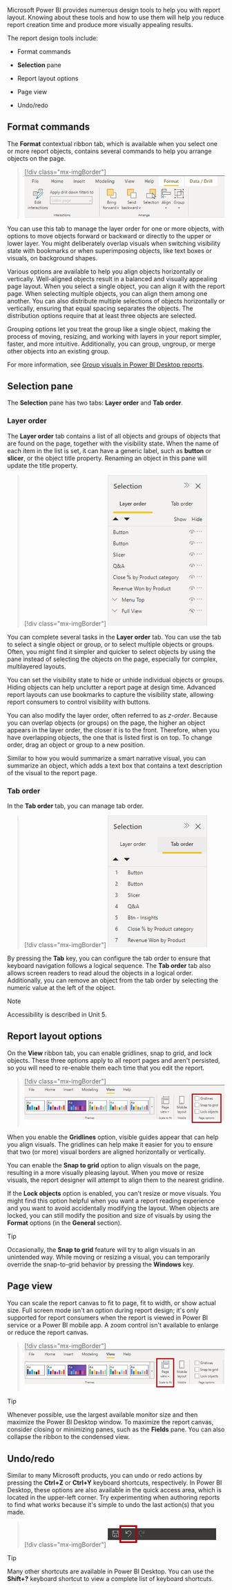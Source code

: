 Microsoft Power BI provides numerous design tools to help you with report layout. Knowing about these tools and how to use them will help you reduce report creation time and produce more visually appealing results. 

The report design tools include:

-   Format commands

-   **Selection** pane

-   Report layout options

-   Page view

-   Undo/redo

## Format commands

The **Format** contextual ribbon tab, which is available when you select one or more report objects, contains several commands to help you arrange objects on the page.

> [!div class="mx-imgBorder"]
> [![Screenshot of the Format tab on Power BI Desktop.](../media/format-contextual-ribbon.png)](../media/format-contextual-ribbon.png#lightbox)

You can use this tab to manage the layer order for one or more objects, with options to move objects forward or backward or directly to the upper or lower layer. You might deliberately overlap visuals when switching visibility state with bookmarks or when superimposing objects, like text boxes or visuals, on background shapes.

Various options are available to help you align objects horizontally or vertically. Well-aligned objects result in a balanced and visually appealing page layout. When you select a single object, you can align it with the report page. When selecting multiple objects, you can align them among one another. You can also distribute multiple selections of objects horizontally or vertically, ensuring that equal spacing separates the objects. The distribution options require that at least three objects are selected.

Grouping options let you treat the group like a single object, making the process of moving, resizing, and working with layers in your report simpler, faster, and more intuitive. Additionally, you can group, ungroup, or merge other objects into an existing group.

For more information, see [Group visuals in Power BI Desktop reports](/power-bi/create-reports/desktop-grouping-visuals/?azure-portal=true).

## Selection pane

The **Selection** pane has two tabs: **Layer order** and **Tab order**.

### Layer order

The **Layer order** tab contains a list of all objects and groups of objects that are found on the page, together with the visibility state. When the name of each item in the list is set, it can have a generic label, such as **button** or **slicer**, or the object title property. Renaming an object in this pane will update the title property.

> [!div class="mx-imgBorder"]
> [![Screenshot of the Selection pane and the Layer order tab. Several objects and groups are listed.](../media/selection-pane-layer-order.png)](../media/selection-pane-layer-order.png#lightbox)

You can complete several tasks in the **Layer order** tab. You can use the tab to select a single object or group, or to select multiple objects or groups. Often, you might find it simpler and quicker to select objects by using the pane instead of selecting the objects on the page, especially for complex, multilayered layouts.

You can set the visibility state to hide or unhide individual objects or groups. Hiding objects can help unclutter a report page at design time. Advanced report layouts can use bookmarks to capture the visibility state, allowing report consumers to control visibility with buttons.

You can also modify the layer order, often referred to as *z-order*. Because you can overlap objects (or groups) on the page, the higher an object appears in the layer order, the closer it is to the front. Therefore, when you have overlapping objects, the one that is listed first is on top. To change order, drag an object or group to a new position.

Similar to how you would summarize a smart narrative visual, you can summarize an object, which adds a text box that contains a text description of the visual to the report page.

### Tab order

In the **Tab order** tab, you can manage tab order.

> [!div class="mx-imgBorder"]
> [![Screenshot of the Selection pane and the Tab order tab. Several objects and groups are listed.](../media/selection-pane-tab-order.png)](../media/selection-pane-tab-order.png#lightbox)

By pressing the **Tab** key, you can configure the tab order to ensure that keyboard navigation follows a logical sequence. The **Tab order** tab also allows screen readers to read aloud the objects in a logical order. Additionally, you can remove an object from the tab order by selecting the numeric value at the left of the object.

> [!NOTE]
> Accessibility is described in Unit 5.

## Report layout options

On the **View** ribbon tab, you can enable gridlines, snap to grid, and lock objects. These three options apply to all report pages and aren't persisted, so you will need to re-enable them each time that you edit the report.

> [!div class="mx-imgBorder"]
> [![Screenshot of the View tab, showing the page options of Gridlines, Snap to grid, and Lock objects.](../media/view-ribbon-tab-page-options.png)](../media/view-ribbon-tab-page-options.png#lightbox)

When you enable the **Gridlines** option, visible guides appear that can help you align visuals. The gridlines can help make it easier for you to ensure that two (or more) visual borders are aligned horizontally or vertically.

You can enable the **Snap to grid** option to align visuals on the page, resulting in a more visually pleasing layout. When you move or resize visuals, the report designer will attempt to align them to the nearest gridline.

If the **Lock objects** option is enabled, you can't resize or move visuals. You might find this option helpful when you want a report reading experience and you want to avoid accidentally modifying the layout. When objects are locked, you can still modify the position and size of visuals by using the **Format** options (in the **General** section).

> [!TIP]
> Occasionally, the **Snap to grid** feature will try to align visuals in an unintended way. While moving or resizing a visual, you can temporarily override the snap-to-grid behavior by pressing the **Windows** key.

## Page view

You can scale the report canvas to fit to page, fit to width, or show actual size. Full screen mode isn't an option during report design; it's only supported for report consumers when the report is viewed in Power BI service or a Power BI mobile app. A zoom control isn't available to enlarge or reduce the report canvas.

> [!div class="mx-imgBorder"]
> [![Screenshot of the View tab, showing the Page view command.](../media/view-ribbon-tab-page-view.png)](../media/view-ribbon-tab-page-view.png#lightbox)

> [!TIP]
> Whenever possible, use the largest available monitor size and then maximize the Power BI Desktop window. To maximize the report canvas, consider closing or minimizing panes, such as the **Fields** pane. You can also collapse the ribbon to the condensed view.

## Undo/redo

Similar to many Microsoft products, you can undo or redo actions by pressing the **Ctrl+Z** or **Ctrl+Y** keyboard shortcuts, respectively. In Power BI Desktop, these options are also available in the quick access area, which is located in the upper-left corner. Try experimenting when authoring reports to find what works because it's simple to undo the last action(s) that you made.

> [!div class="mx-imgBorder"]
> [![Screenshot of the Undo quick access command, located in the upper-left corner of the Power BI Desktop window.](../media/undo.png)](../media/undo.png#lightbox)

> [!TIP]
> Many other shortcuts are available in Power BI Desktop. You can use the **Shift+?** keyboard shortcut to view a complete list of keyboard shortcuts.
